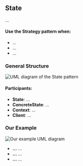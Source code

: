 ## State

...

#### Use the Strategy pattern when:

- ...
- ...
- ...

### General Structure

![UML diagram of the State pattern][1]

#### Participants:

- **State**: ...
- **ConcreteState**: ...
- **Context**: ...
- **Client**: ...

### Our Example

![Our example UML diagram][2]

- **...** ...
- **...** ...
- **...** ...

[1]: ...
[2]: ...
